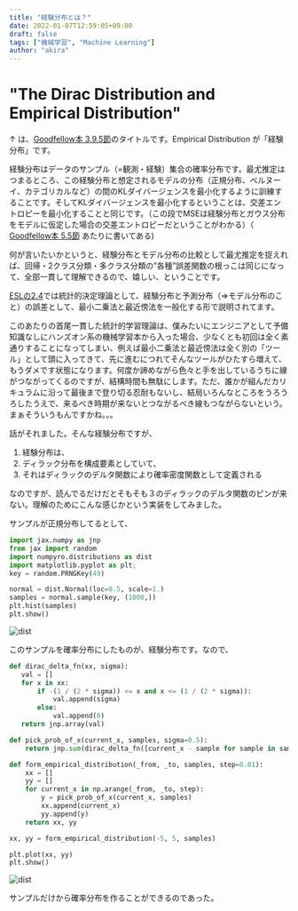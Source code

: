 ```yaml
---
title: "経験分布とは？"
date: 2022-01-07T12:59:05+09:00
draft: false
tags: ["機械学習", "Machine Learning"]
author: "akira"
---
```


# "The Dirac Distribution and Empirical Distribution"


↑ は、[Goodfellow本 3.9.5節](https://www.deeplearningbook.org/contents/prob.html)のタイトルです。Empirical Distribution が「経験分布」です。

経験分布はデータのサンプル（=観測・経験）集合の確率分布です。最尤推定はつまるところ、この経験分布と想定されるモデルの分布（正規分布、ベルヌーイ、カテゴリカルなど）の間のKLダイバージェンスを最小化するように訓練することです。そしてKLダイバージェンスを最小化するということは、交差エントロピーを最小化することと同じです。（この段でMSEは経験分布とガウス分布をモデルに仮定した場合の交差エントロピーだということがわかる）（ [Goodfellow本 5.5節](https://www.deeplearningbook.org/contents/ml.html) あたりに書いてある)

何が言いたいかというと、経験分布とモデル分布の比較として最尤推定を捉えれば、回帰・2クラス分類・多クラス分類の”各種”誤差関数の根っこは同じになって、全部一貫して理解できるので、嬉しい、ということです。

[ESLの2.4](https://www.amazon.co.jp/%E7%B5%B1%E8%A8%88%E7%9A%84%E5%AD%A6%E7%BF%92%E3%81%AE%E5%9F%BA%E7%A4%8E-%E2%80%95%E3%83%87%E3%83%BC%E3%82%BF%E3%83%9E%E3%82%A4%E3%83%8B%E3%83%B3%E3%82%B0%E3%83%BB%E6%8E%A8%E8%AB%96%E3%83%BB%E4%BA%88%E6%B8%AC%E2%80%95-Trevor-Hastie/dp/432012362X/ref=sr_1_1?adgrpid=73121729924&gclid=Cj0KCQiAoY-PBhCNARIsABcz773CoHk8_rfSNDRupEaGt6GY-zhqME-uzM32RsvJ5JK5J2CeFppdi58aAudYEALw_wcB&hvadid=353826168644&hvdev=c&hvlocphy=1009301&hvnetw=g&hvqmt=e&hvrand=5666640908829365875&hvtargid=kwd-848857017784&hydadcr=13360_11184391&jp-ad-ap=0&keywords=%E7%B5%B1%E8%A8%88%E7%9A%84%E5%AD%A6%E7%BF%92%E3%81%AE%E5%9F%BA%E7%A4%8E&qid=1642387895&sr=8-1)では統計的決定理論として、経験分布と予測分布（=>モデル分布のこと）の誤差として、最小二乗法と最近傍法を一般化する形で説明されてます。

このあたりの首尾一貫した統計的学習理論は、僕みたいにエンジニアとして予備知識なしにハンズオン系の機械学習本から入った場合、少なくとも初回は全く素通りすることになってしまい、例えば最小二乗法と最近傍法は全く別の「ツール」として頭に入ってきて、先に進むにつれてそんなツールがひたすら増えて、もうダメです状態になります。何度か諦めながら色々と手を出しているうちに線がつながってくるのですが、結構時間も無駄にします。ただ、誰かが組んだカリキュラムに沿って最後まで登り切る忍耐もないし、結局いろんなところをうろうろしたうえで、来るべき時期が来ないとつながるべき線もつながらないという。まぁそういうもんですかね。。。

話がそれました。そんな経験分布ですが、

1. 経験分布は、
2. ディラック分布を構成要素としていて、
3. それはディラックのデルタ関数により確率密度関数として定義される

なのですが、読んでるだけだとそもそも３のディラックのデルタ関数のピンが来ない。理解のためにこんな感じかという実装をしてみました。

サンプルが正規分布してるとして、

```python
import jax.numpy as jnp
from jax import random
import numpyro.distributions as dist
import matplotlib.pyplot as plt; 
key = random.PRNGKey(49)
```
```python
normal = dist.Normal(loc=0.5, scale=1.)
samples = normal.sample(key, (1000,))
plt.hist(samples)
plt.show()
```

![dist](/posts/empirical_dist/output.png)

このサンプルを確率分布にしたものが、経験分布です。なので、

```python
def dirac_delta_fn(xx, sigma):
   val = []
   for x in xx:
       if -(1 / (2 * sigma)) <= x and x <= (1 / (2 * sigma)):
           val.append(sigma)
       else:
           val.append(0)
   return jnp.array(val)

def pick_prob_of_x(current_x, samples, sigma=0.5):
    return jnp.sum(dirac_delta_fn([current_x - sample for sample in samples], sigma)) / samples.shape[0]    

def form_empirical_distribution(_from, _to, samples, step=0.01):
    xx = []
    yy = []
    for current_x in np.arange(_from, _to, step):
        y = pick_prob_of_x(current_x, samples)
        xx.append(current_x)
        yy.append(y)
    return xx, yy

xx, yy = form_empirical_distribution(-5, 5, samples)

plt.plot(xx, yy)
plt.show()
```

![dist](/posts/empirical_dist/output2.png)

サンプルだけから確率分布を作ることができるのであった。